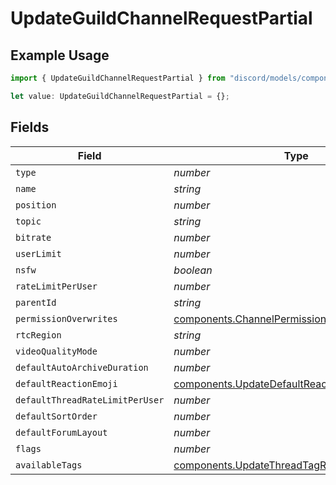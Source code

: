 # UpdateGuildChannelRequestPartial

## Example Usage

```typescript
import { UpdateGuildChannelRequestPartial } from "discord/models/components";

let value: UpdateGuildChannelRequestPartial = {};
```

## Fields

| Field                                                                                                          | Type                                                                                                           | Required                                                                                                       | Description                                                                                                    |
| -------------------------------------------------------------------------------------------------------------- | -------------------------------------------------------------------------------------------------------------- | -------------------------------------------------------------------------------------------------------------- | -------------------------------------------------------------------------------------------------------------- |
| `type`                                                                                                         | *number*                                                                                                       | :heavy_minus_sign:                                                                                             | N/A                                                                                                            |
| `name`                                                                                                         | *string*                                                                                                       | :heavy_minus_sign:                                                                                             | N/A                                                                                                            |
| `position`                                                                                                     | *number*                                                                                                       | :heavy_minus_sign:                                                                                             | N/A                                                                                                            |
| `topic`                                                                                                        | *string*                                                                                                       | :heavy_minus_sign:                                                                                             | N/A                                                                                                            |
| `bitrate`                                                                                                      | *number*                                                                                                       | :heavy_minus_sign:                                                                                             | N/A                                                                                                            |
| `userLimit`                                                                                                    | *number*                                                                                                       | :heavy_minus_sign:                                                                                             | N/A                                                                                                            |
| `nsfw`                                                                                                         | *boolean*                                                                                                      | :heavy_minus_sign:                                                                                             | N/A                                                                                                            |
| `rateLimitPerUser`                                                                                             | *number*                                                                                                       | :heavy_minus_sign:                                                                                             | N/A                                                                                                            |
| `parentId`                                                                                                     | *string*                                                                                                       | :heavy_minus_sign:                                                                                             | N/A                                                                                                            |
| `permissionOverwrites`                                                                                         | [components.ChannelPermissionOverwriteRequest](../../models/components/channelpermissionoverwriterequest.md)[] | :heavy_minus_sign:                                                                                             | N/A                                                                                                            |
| `rtcRegion`                                                                                                    | *string*                                                                                                       | :heavy_minus_sign:                                                                                             | N/A                                                                                                            |
| `videoQualityMode`                                                                                             | *number*                                                                                                       | :heavy_minus_sign:                                                                                             | N/A                                                                                                            |
| `defaultAutoArchiveDuration`                                                                                   | *number*                                                                                                       | :heavy_minus_sign:                                                                                             | N/A                                                                                                            |
| `defaultReactionEmoji`                                                                                         | [components.UpdateDefaultReactionEmojiRequest](../../models/components/updatedefaultreactionemojirequest.md)   | :heavy_minus_sign:                                                                                             | N/A                                                                                                            |
| `defaultThreadRateLimitPerUser`                                                                                | *number*                                                                                                       | :heavy_minus_sign:                                                                                             | N/A                                                                                                            |
| `defaultSortOrder`                                                                                             | *number*                                                                                                       | :heavy_minus_sign:                                                                                             | N/A                                                                                                            |
| `defaultForumLayout`                                                                                           | *number*                                                                                                       | :heavy_minus_sign:                                                                                             | N/A                                                                                                            |
| `flags`                                                                                                        | *number*                                                                                                       | :heavy_minus_sign:                                                                                             | N/A                                                                                                            |
| `availableTags`                                                                                                | [components.UpdateThreadTagRequest](../../models/components/updatethreadtagrequest.md)[]                       | :heavy_minus_sign:                                                                                             | N/A                                                                                                            |